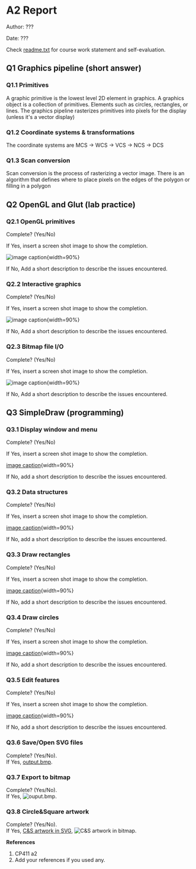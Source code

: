 # A2 Report

Author: ???

Date: ???

Check [readme.txt](readme.txt) for course work statement and self-evaluation.

## Q1 Graphics pipeline (short answer)

### Q1.1 Primitives

A graphic primitive is the lowest level 2D element in graphics. A graphics object is a collection of primitives. Elements such as circles, rectangles, or lines. The graphics pipeline rasterizes primitives into pixels for the display (unless it's a vector display)

### Q1.2 Coordinate systems & transformations

The coordinate systems are MCS -> WCS -> VCS -> NCS -> DCS

### Q1.3 Scan conversion

Scan conversion is the process of rasterizing a vector image. There is an algorithm that defines where to place pixels on the edges of the polygon or filling in a polygon

## Q2 OpenGL and Glut (lab practice)

### Q2.1 OpenGL primitives

Complete? (Yes/No)

If Yes, insert a screen shot image to show the completion.

![image caption](images/demo.png){width=90%}

If No, Add a short description to describe the issues encountered.

### Q2.2 Interactive graphics

Complete? (Yes/No)

If Yes, insert a screen shot image to show the completion.

![image caption](images/demo.png){width=90%}

If No, Add a short description to describe the issues encountered.

### Q2.3 Bitmap file I/O

Complete? (Yes/No)

If Yes, insert a screen shot image to show the completion.

![image caption](images/demo.png){width=90%}

If No, Add a short description to describe the issues encountered.

## Q3 SimpleDraw (programming)

### Q3.1 Display window and menu

Complete? (Yes/No)

If Yes, insert a screen shot image to show the completion.

[image caption](images/sd1.PNG){width=90%}

If No, add a short description to describe the issues encountered.

### Q3.2 Data structures

Complete? (Yes/No)

If Yes, insert a screen shot image to show the completion.

[image caption](images/sd2.PNG){width=90%}

If No, add a short description to describe the issues encountered.

### Q3.3 Draw rectangles

Complete? (Yes/No)

If Yes, insert a screen shot image to show the completion.

[image caption](images/sd3.PNG){width=90%}

If No, add a short description to describe the issues encountered.

### Q3.4 Draw circles

Complete? (Yes/No)

If Yes, insert a screen shot image to show the completion.

[image caption](images/sd4.PNG){width=90%}

If No, add a short description to describe the issues encountered.

### Q3.5 Edit features

Complete? (Yes/No)

If Yes, insert a screen shot image to show the completion.

[image caption](images/demo.png){width=90%}

If No, add a short description to describe the issues encountered.

### Q3.6 Save/Open SVG files

Complete? (Yes/No). <br>If Yes, [output.bmp](images/output.svg).

### Q3.7 Export to bitmap

Complete? (Yes/No). <br>If Yes, ![ouput.bmp](images/output.bmp).

### Q3.8 Circle&Square artwork

Complete? (Yes/No). <br>If Yes, [C&S artwork in SVG](images/c&s.svg), ![C&S artwork in bitmap](images/c&s.bmp).

**References**

1. CP411 a2
2. Add your references if you used any.
